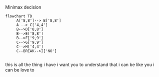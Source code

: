 Minimax decision
```mermaid  
flowchart TD
	 A['8,8']--> B['8,8']
	 A --> C['4,4']
	 B-->D['8,8']
	 B-->E['8,8']
	 B-->F['9,9']
	 C-->G['9,9']
	 C-->H['4,4']
	 C--BREAK-->I['NO']
	 
```

this is all the thing i have i want you to understand that i  can be like you i can be love to 